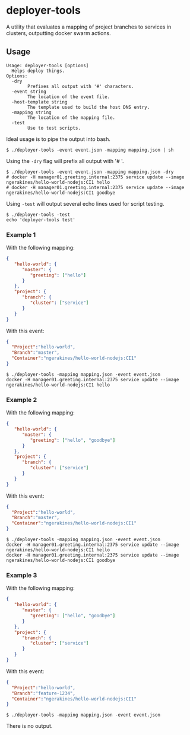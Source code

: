 # deployer-tools

A utility that evaluates a mapping of project branches to services in clusters, outputting docker swarm actions.

## Usage

```
Usage: deployer-tools [options]
  Helps deploy things.
Options:
  -dry
    	Prefixes all output with '#' characters.
  -event string
    	The location of the event file.
  -host-template string
    	The template used to build the host DNS entry.
  -mapping string
    	The location of the mapping file.
  -test
    	Use to test scripts.
```

Ideal usage is to pipe the output into bash.

    $ ./deployer-tools -event event.json -mapping mapping.json | sh

Using the `-dry` flag will prefix all output with '# '.

    $ ./deployer-tools -event event.json -mapping mapping.json -dry
    # docker -H manager01.greeting.internal:2375 service update --image ngerakines/hello-world-nodejs:CI1 hello
    # docker -H manager01.greeting.internal:2375 service update --image ngerakines/hello-world-nodejs:CI1 goodbye

Using `-test` will output several echo lines used for script testing.

    $ ./deployer-tools -test
    echo 'deployer-tools test'

### Example 1

With the following mapping:

```json
{
   "hello-world": {
      "master": {
         "greeting": ["hello"]
      }
   },
   "project": {
      "branch": {
         "cluster": ["service"]
      }
   }
}
```

With this event:

```json
{
  "Project":"hello-world",
  "Branch":"master",
  "Container":"ngerakines/hello-world-nodejs:CI1"
}
```

    $ ./deployer-tools -mapping mapping.json -event event.json
    docker -H manager01.greeting.internal:2375 service update --image ngerakines/hello-world-nodejs:CI1 hello

### Example 2

With the following mapping:

```json
{
   "hello-world": {
      "master": {
         "greeting": ["hello", "goodbye"]
      }
   },
   "project": {
      "branch": {
         "cluster": ["service"]
      }
   }
}
```

With this event:

```json
{
  "Project":"hello-world",
  "Branch":"master",
  "Container":"ngerakines/hello-world-nodejs:CI1"
}
```

    $ ./deployer-tools -mapping mapping.json -event event.json
    docker -H manager01.greeting.internal:2375 service update --image ngerakines/hello-world-nodejs:CI1 hello
    docker -H manager01.greeting.internal:2375 service update --image ngerakines/hello-world-nodejs:CI1 goodbye

### Example 3

With the following mapping:

```json
{
   "hello-world": {
      "master": {
         "greeting": ["hello", "goodbye"]
      }
   },
   "project": {
      "branch": {
         "cluster": ["service"]
      }
   }
}
```

With this event:

```json
{
  "Project":"hello-world",
  "Branch":"feature-1234",
  "Container":"ngerakines/hello-world-nodejs:CI1"
}
```

    $ ./deployer-tools -mapping mapping.json -event event.json

There is no output.
